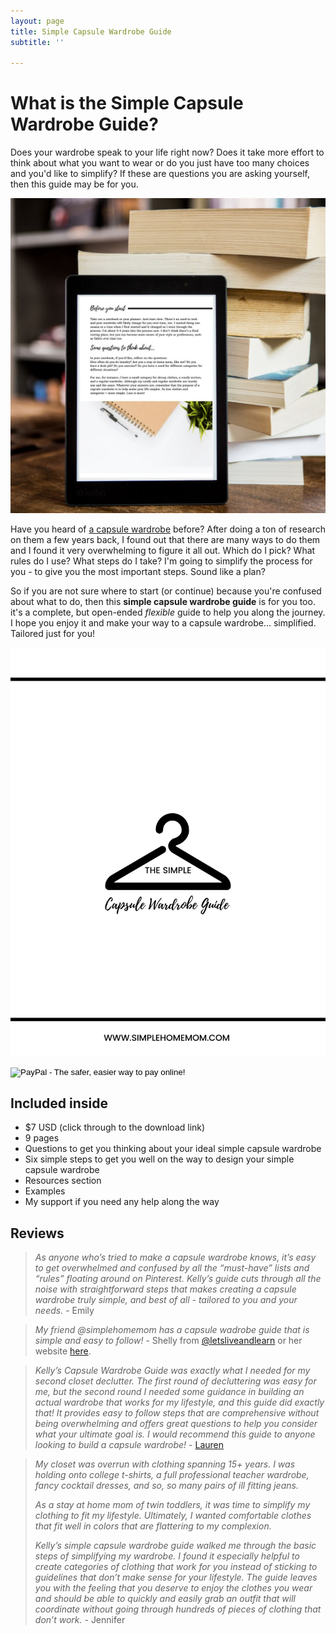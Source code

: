 ```yaml
---
layout: page
title: Simple Capsule Wardrobe Guide
subtitle: ''

---
```

# What is the Simple Capsule Wardrobe Guide?

Does your wardrobe speak to your life right now? Does it take more effort to think about what you want to wear or do you just have too many choices and you'd like to simplify? If these are questions you are asking yourself, then this guide may be for you.

![A picture of my ebook on a tablet. ](/uploads/0001-14050326233_20201205_222458_0000_compress99.jpg "SHM")

Have you heard of [a capsule wardrobe](https://en.wikipedia.org/wiki/Capsule_wardrobe) before? After doing a ton of research on them a few years back, I found out that there are many ways to do them and I found it very overwhelming to figure it all out. Which do I pick? What rules do I use? What steps do I take? I'm going to simplify the process for you - to give you the most important steps. Sound like a plan?

So if you are not sure where to start (or continue) because you're confused about what to do, then this **simple capsule wardrobe guide** is for you too. it's a complete, but open-ended _flexible_ guide to help you along the journey. I hope you enjoy it and make your way to a capsule wardrobe... simplified. Tailored just for you!

![An image of the title page of the ebook.](/uploads/simple-capsule-wardrobe-guide.jpg "simplecapsulewardrobeguide")

<form action="https://www.paypal.com/cgi-bin/webscr" method="post" target="_top">
<input type="hidden" name="cmd" value="_s-xclick">
<input type="hidden" name="hosted_button_id" value="QEKUGKA8FZSMJ">
<input type="image" src="https://www.paypalobjects.com/en_US/i/btn/btn_buynowCC_LG.gif" border="0" name="submit" alt="PayPal - The safer, easier way to pay online!">
<img alt="" border="0" src="https://www.paypalobjects.com/en_US/i/scr/pixel.gif" width="1" height="1">
</form>

## Included inside

* $7 USD (click through to the download link)
* 9 pages
* Questions to get you thinking about your ideal simple capsule wardrobe
* Six simple steps to get you well on the way to design your simple capsule wardrobe
* Resources section
* Examples
* My support if you need any help along the way

## Reviews

> _As anyone who’s tried to make a capsule wardrobe knows, it’s easy to get overwhelmed and confused by all the “must-have” lists and “rules” floating around on Pinterest. Kelly’s guide cuts through all the noise with straightforward steps that makes creating a capsule wardrobe truly simple, and best of all - tailored to you and your needs._ - Emily

> _My friend @simplehomemom has a capsule wadrobe guide that is simple and easy to follow!_ - Shelly from [@letsliveandlearn](https://www.instagram.com/letsliveandlearn/) or her website [here](https://letsliveandlearn.com/).

> _Kelly’s Capsule Wardrobe Guide was exactly what I needed for my second closet declutter. The first round of decluttering was easy for me, but the second round I needed some guidance in building an actual wardrobe that works for my lifestyle, and this guide did exactly that! It provides easy to follow steps that are comprehensive without being overwhelming and offers great questions to help you consider what your ultimate goal is. I would recommend this guide to anyone looking to build a capsule wardrobe!_ - [Lauren](www.instagram.com/home.sweet.hopkins)

> _My closet was overrun with clothing spanning 15+ years. I was holding onto college t-shirts, a full professional teacher wardrobe, fancy cocktail dresses, and so, so many pairs of ill fitting jeans._
>
> _As a stay at home mom of twin toddlers, it was time to simplify my clothing to fit my lifestyle. Ultimately, I wanted comfortable clothes that fit well in colors that are flattering to my complexion._
>
> _Kelly’s simple capsule wardrobe guide walked me through the basic steps of simplifying my wardrobe. I found it especially helpful to create categories of clothing that work for you instead of sticking to guidelines that don’t make sense for your lifestyle. The guide leaves you with the feeling that you deserve to enjoy the clothes you wear and should be able to quickly and easily grab an outfit that will coordinate without going through hundreds of pieces of clothing that don’t work. -_ Jennifer